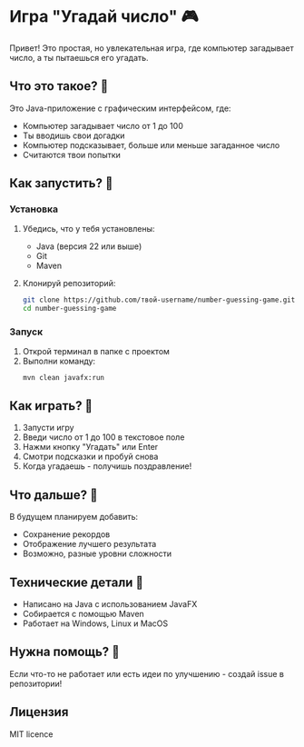 # Игра "Угадай число" 🎮

Привет! Это простая, но увлекательная игра, где компьютер загадывает число, а ты пытаешься его угадать.

## Что это такое? 🤔

Это Java-приложение с графическим интерфейсом, где:
- Компьютер загадывает число от 1 до 100
- Ты вводишь свои догадки
- Компьютер подсказывает, больше или меньше загаданное число
- Считаются твои попытки

## Как запустить? 🚀

### Установка
1. Убедись, что у тебя установлены:
   - Java (версия 22 или выше)
   - Git
   - Maven

2. Клонируй репозиторий:
   ```bash
   git clone https://github.com/твой-username/number-guessing-game.git
   cd number-guessing-game
   ```

### Запуск
1. Открой терминал в папке с проектом
2. Выполни команду:
   ```
   mvn clean javafx:run
   ```

## Как играть? 🎯

1. Запусти игру
2. Введи число от 1 до 100 в текстовое поле
3. Нажми кнопку "Угадать" или Enter
4. Смотри подсказки и пробуй снова
5. Когда угадаешь - получишь поздравление!

## Что дальше? 📝

В будущем планируем добавить:
- Сохранение рекордов
- Отображение лучшего результата
- Возможно, разные уровни сложности

## Технические детали 🔧

- Написано на Java с использованием JavaFX
- Собирается с помощью Maven
- Работает на Windows, Linux и MacOS

## Нужна помощь? 💬

Если что-то не работает или есть идеи по улучшению - создай issue в репозитории! 

## Лицензия

MIT licence
